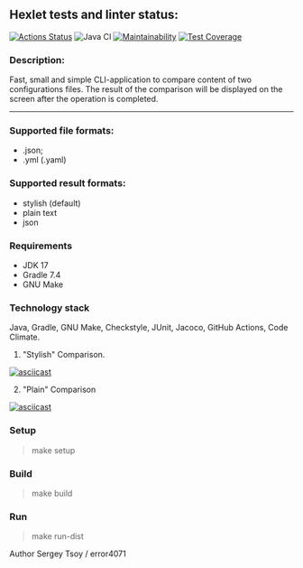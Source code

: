 ## Hexlet tests and linter status:
[![Actions Status](https://github.com/error4071/java-project-71/workflows/hexlet-check/badge.svg)](https://github.com/error4071/java-project-71/actions) ![Java CI](https://github.com/error4071/java-project-71/workflows/Java%20CI/badge.svg) [![Maintainability](https://api.codeclimate.com/v1/badges/791b448850a75f95c752/maintainability)](https://codeclimate.com/github/error4071/java-project-71/maintainability) [![Test Coverage](https://api.codeclimate.com/v1/badges/791b448850a75f95c752/test_coverage)](https://codeclimate.com/github/error4071/java-project-71/test_coverage)

### Description:
Fast, small and simple CLI-application to compare content of two configurations files. The result of the comparison will be displayed on the screen after the operation is completed.
<hr>

### Supported file formats:

* .json;
* .yml (.yaml)

### Supported result formats:

* stylish (default)
* plain text
* json

### Requirements

* JDK 17
* Gradle 7.4
* GNU Make

### Technology stack
Java, Gradle, GNU Make, Checkstyle, JUnit, Jacoco, GitHub Actions, Code Climate.

1. "Stylish" Comparison.

[![asciicast](https://asciinema.org/a/cvyISjYqd0kDbz4o3ZssMSaqL.svg)](https://asciinema.org/a/cvyISjYqd0kDbz4o3ZssMSaqL)

2. "Plain" Comparison

[![asciicast](https://asciinema.org/a/ItE8t2j0sCCj3AszLDhpiH7gd.svg)](https://asciinema.org/a/ItE8t2j0sCCj3AszLDhpiH7gd)


### Setup
> make setup

### Build
> make build

### Run
> make run-dist


Author
Sergey Tsoy / error4071

